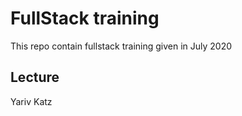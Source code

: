 # FullStack training

This repo contain fullstack training given in July 2020

## Lecture

Yariv Katz